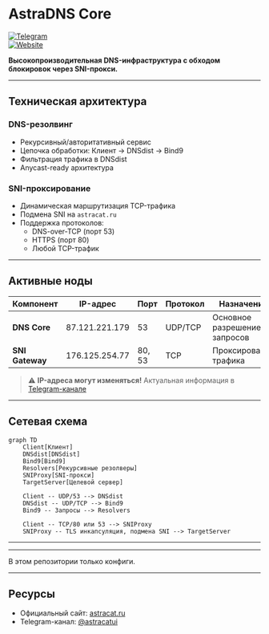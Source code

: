 # AstraDNS Core

[![Telegram](https://img.shields.io/badge/Telegram-@astracatui-0088CC?logo=telegram)](https://t.me/astracatui)  
[![Website](https://img.shields.io/badge/Website-astracat.ru-8A2BE2)](https://astracat.ru)

**Высокопроизводительная DNS-инфраструктура с обходом блокировок через SNI-прокси.**

---

## Техническая архитектура

### DNS-резолвинг
- Рекурсивный/авторитативный сервис
- Цепочка обработки: Клиент → DNSdist → Bind9
- Фильтрация трафика в DNSdist
- Anycast-ready архитектура

### SNI-проксирование
- Динамическая маршрутизация TCP-трафика
- Подмена SNI на `astracat.ru`
- Поддержка протоколов:
  - DNS-over-TCP (порт 53)
  - HTTPS (порт 80)
  - Любой TCP-трафик

---

## Активные ноды

| Компонент       | IP-адрес        | Порт    | Протокол | Назначение                  |
|-----------------|-----------------|---------|----------|-----------------------------|
| **DNS Core**    | 87.121.221.179  | 53      | UDP/TCP  | Основное разрешение запросов |
| **SNI Gateway** | 176.125.254.77  | 80, 53  | TCP      | Проксирование трафика       |

> ⚠️ **IP-адреса могут изменяться!** Актуальная информация в [Telegram-канале](https://t.me/astracatui)

---

## Сетевая схема

```mermaid
graph TD
    Client[Клиент]
    DNSdist[DNSdist]
    Bind9[Bind9]
    Resolvers[Рекурсивные резолверы]
    SNIProxy[SNI-прокси]
    TargetServer[Целевой сервер]

    Client -- UDP/53 --> DNSdist
    DNSdist -- UDP/TCP --> Bind9
    Bind9 -- Запросы --> Resolvers

    Client -- TCP/80 или 53 --> SNIProxy
    SNIProxy -- TLS инкапсуляция, подмена SNI --> TargetServer
```

---



---

В этом репозитории только конфиги.

---

## Ресурсы

- Официальный сайт: [astracat.ru](https://astracat.ru)
- Telegram-канал: [@astracatui](https://t.me/astracatui)

